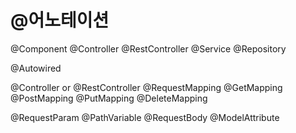 # @어노테이션

@Component
    @Controller
    @RestController
    @Service
    @Repository

@Autowired

@Controller or @RestController
@RequestMapping
    @GetMapping
    @PostMapping
    @PutMapping
    @DeleteMapping

@RequestParam
@PathVariable
@RequestBody
@ModelAttribute

